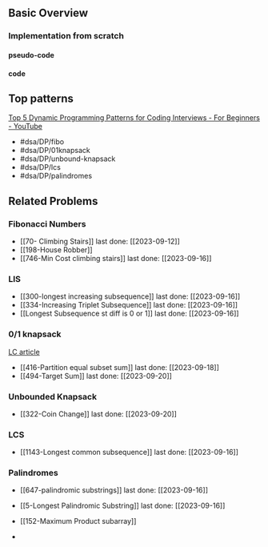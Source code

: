 ## Basic Overview

### Implementation from scratch
#### pseudo-code

#### code

## Top patterns
[Top 5 Dynamic Programming Patterns for Coding Interviews - For Beginners - YouTube](https://www.youtube.com/watch?v=mBNrRy2_hVs&list=PLot-Xpze53lcvx_tjrr_m2lgD2NsRHlNO&index=5)
- #dsa/DP/fibo
- #dsa/DP/01knapsack
- #dsa/DP/unbound-knapsack
- #dsa/DP/lcs
- #dsa/DP/palindromes

## Related Problems

### Fibonacci Numbers
- [[70- Climbing Stairs]] last done: [[2023-09-12]]
- [[198-House Robber]]
- [[746-Min Cost climbing stairs]] last done: [[2023-09-16]]

### LIS
- [[300-longest increasing subsequence]] last done: [[2023-09-16]]
- [[334-Increasing Triplet Subsequence]] last done: [[2023-09-16]]
- [[Longest Subsequence st diff is 0 or 1]] last done: [[2023-09-16]]

### 0/1 knapsack
[LC article](https://leetcode.com/discuss/study-guide/1200320/Thief-with-a-knapsack-a-series-of-crimes)
- [[416-Partition equal subset sum]] last done: [[2023-09-18]]
- [[494-Target Sum]] last done: [[2023-09-20]]

### Unbounded Knapsack
- [[322-Coin Change]] last done: [[2023-09-20]]

### LCS
- [[1143-Longest common subsequence]] last done: [[2023-09-16]]

### Palindromes
- [[647-palindromic substrings]] last done: [[2023-09-16]]
- [[5-Longest Palindromic Substring]] last done: [[2023-09-16]]
- [[152-Maximum Product subarray]]

- 


